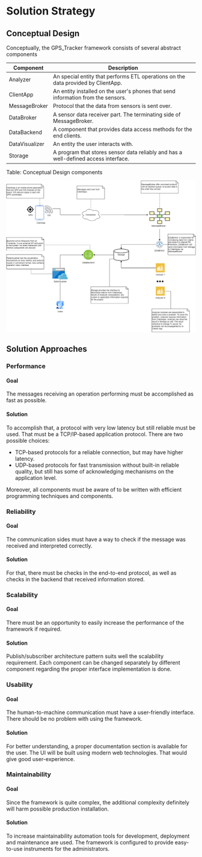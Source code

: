 # Solution Strategy

## Conceptual Design

Conceptually, the GPS_Tracker framework consists of several abstract components

|Component|Description|
|---|---|
|Analyzer| An special entity that performs ETL operations on the data provided by ClientApp.|
|ClientApp|An entity installed on the user's phones that send information from the sensors.|
|MessageBroker|Protocol that the data from sensors is sent over.|
|DataBroker| A sensor data receiver part. The terminating side of MessageBroker. |
|DataBackend|A component that provides data access methods for the end clients. |
|DataVisualizer| An entity the user interacts with.|
|Storage|A program that stores sensor data reliably and has a well-defined access interface.|
Table: Conceptual Design components

![Conceptual Design Diagram](schemes/conceptual/ConceptualDiagram.png)

## Solution Approaches

### Performance

#### Goal

The messages receiving an operation performing must be accomplished as fast as possible.

#### Solution

To accomplish that, a protocol with very low latency but still reliable must be used. That must be a TCP/IP-based application protocol. There are two possible choices:

- TCP-based protocols for a reliable connection, but may have higher latency.
- UDP-based protocols for fast transmission without built-in reliable quality, but still has some of acknowledging mechanisms on the application level.  

Moreover, all components must be aware of to be written with efficient programming techniques and components. 

### Reliability

#### Goal

The communication sides must have a way to check if the message was received and interpreted correctly.

#### Solution 

For that, there must be checks in the end-to-end protocol, as well as checks in the backend that received information stored.

### Scalability

#### Goal

There must be an opportunity to easily increase the performance of the framework if required.

#### Solution

Publish/subscriber architecture pattern suits well the scalability requirement. Each component can be changed separately by different component regarding the proper interface implementation is done.

### Usability

#### Goal

The human-to-machine communication must have a user-friendly interface. There should be no problem with using the framework.

#### Solution

For better understanding, a proper documentation section is available for the user. The UI will be built using modern web technologies. That would give good user-experience.  

### Maintainability

#### Goal

Since the framework is quite complex, the additional complexity definitely will harm possible production installation.

#### Solution

To increase maintainability automation tools for development, deployment and maintenance are used. The framework is configured to provide easy-to-use instruments for the administrators.
